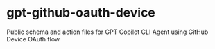 # gpt-github-oauth-device
Public schema and action files for GPT Copilot CLI Agent using GitHub Device OAuth flow
